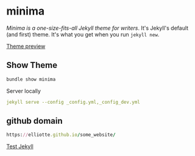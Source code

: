 # minima

*Minima is a one-size-fits-all Jekyll theme for writers*. It's Jekyll's default (and first) theme. It's what you get when you run `jekyll new`.

[Theme preview](https://jekyll.github.io/minima/)

## Show Theme

```ruby
bundle show minima
```

Server locally

```yaml
jekyll serve --config _config.yml,_config_dev.yml
```

## github domain

```ruby
https://elliotte.github.io/some_website/
```

[Test Jekyll](https://gist.github.com/thbar/10be2ea924b81f78d24ab800461bfee3)